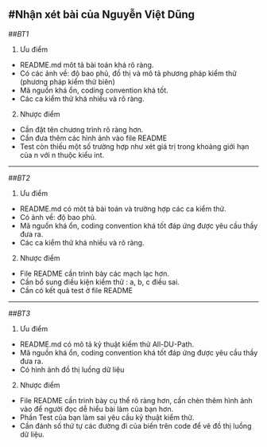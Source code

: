 #Nhận xét bài của Nguyễn Việt Dũng 
----
##*BT1*
1. Ưu điểm
- README.md môt tả bài toán khá rõ ràng.
- Có các ảnh về: độ bao phủ, đồ thị và mô tả phương pháp kiểm thử (phương pháp kiểm thử biên)
- Mã nguồn khá ổn, coding convention khá tốt. 
- Các ca kiểm thử khá nhiều và rõ ràng.

2. Nhược điểm
- Cần đặt tên chương trình rõ ràng hơn.
- Cần đưa thêm các hình ảnh vào file README
- Test còn thiếu một số trường hợp như xét giá trị trong khoảng giới hạn của n với n thuộc kiểu int.

---- 

##*BT2*
1. Ưu điểm
- README.md có môt tả bài toán và trường hợp các ca kiểm thử.
- Có ảnh về: độ bao phủ.
- Mã nguồn khá ổn, coding convention khá tốt đáp ứng được yêu cầu thầy đưa ra.
- Các ca kiểm thử khá nhiều và rõ ràng.

2. Nhược điểm 
- File README cần trình bày các mạch lạc hơn.
- Cần bổ sung điều kiện kiểm thử : a, b, c điều sai.
- Cần có kết quả test ở file README

----

##*BT3*
1. Ưu điểm
- README.md có mô tả kỷ thuật kiểm thử All-DU-Path.
- Mã nguồn khá ổn, coding convention khá tốt đáp ứng được yêu cầu thầy đưa ra.
- Có hình ảnh đồ thị luồng dữ liệu

2. Nhược điểm 
- File README cần trình bày cụ thể rõ ràng hơn, cần chèn thêm hình ảnh vào để người đọc dễ hiểu bài làm của bạn hơn.
- Phần Test của bạn làm sai yêu cầu kỷ thuật kiểm thử.
- Cần đánh số thứ tự các đường đi của biến trên code để vẽ đồ thị luồng dữ liệu.


